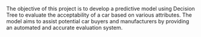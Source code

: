 The objective of this project is to develop a predictive model using Decision Tree to evaluate the acceptability of a car based on various attributes.
The model aims to assist potential car buyers and manufacturers by providing an automated and accurate evaluation system.
